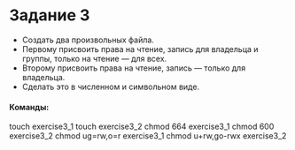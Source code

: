 # Задание 3
* Создать два произвольных файла.
*  Первому присвоить права на чтение, запись для владельца и группы, только на чтение — для всех.
*  Второму присвоить права на чтение, запись — только для владельца.
*  Сделать это в численном и символьном виде.
#### Команды:
touch exercise3_1
touch exercise3_2
chmod 664 exercise3_1
chmod 600 exercise3_2
chmod ug=rw,o=r exercise3_1
chmod u+rw,go-rwx exercise3_2
